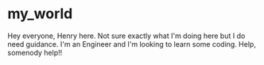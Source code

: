 # my_world

Hey everyone, Henry here. Not sure exactly what I'm doing here but I do need guidance. I'm an Engineer and I'm looking to learn some coding. Help, somenody help!!
